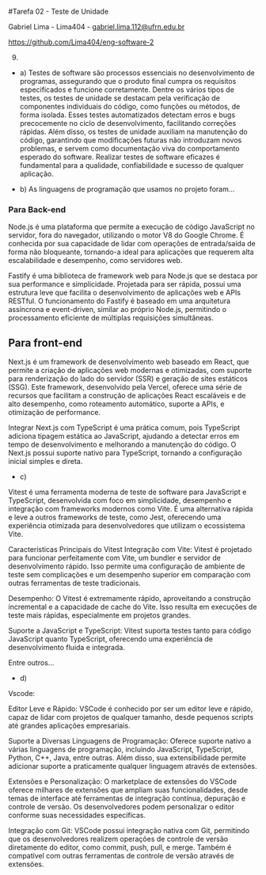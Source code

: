 #Tarefa 02 - Teste de Unidade

Gabriel Lima - Lima404 - gabriel.lima.112@ufrn.edu.br

https://github.com/Lima404/eng-software-2

9.
- a) Testes de software são processos essenciais no desenvolvimento de programas, assegurando que o produto final cumpra os requisitos especificados e funcione corretamente. Dentre os vários tipos de testes, os testes de unidade se destacam pela verificação de componentes individuais do código, como funções ou métodos, de forma isolada. Esses testes automatizados detectam erros e bugs precocemente no ciclo de desenvolvimento, facilitando correções rápidas. Além disso, os testes de unidade auxiliam na manutenção do código, garantindo que modificações futuras não introduzam novos problemas, e servem como documentação viva do comportamento esperado do software. Realizar testes de software eficazes é fundamental para a qualidade, confiabilidade e sucesso de qualquer aplicação.

- b) As linguagens de programação que usamos no projeto foram...

### Para Back-end

Node.js é uma plataforma que permite a execução de código JavaScript no servidor, fora do navegador, utilizando o motor V8 do Google Chrome. É conhecida por sua capacidade de lidar com operações de entrada/saída de forma não bloqueante, tornando-a ideal para aplicações que requerem alta escalabilidade e desempenho, como servidores web.

Fastify é uma biblioteca de framework web para Node.js que se destaca por sua performance e simplicidade. Projetada para ser rápida, possui uma estrutura leve que facilita o desenvolvimento de aplicações web e APIs RESTful. O funcionamento do Fastify é baseado em uma arquitetura assíncrona e event-driven, similar ao próprio Node.js, permitindo o processamento eficiente de múltiplas requisições simultâneas.

## Para front-end

Next.js é um framework de desenvolvimento web baseado em React, que permite a criação de aplicações web modernas e otimizadas, com suporte para renderização do lado do servidor (SSR) e geração de sites estáticos (SSG). Este framework, desenvolvido pela Vercel, oferece uma série de recursos que facilitam a construção de aplicações React escaláveis e de alto desempenho, como roteamento automático, suporte a APIs, e otimização de performance.

Integrar Next.js com TypeScript é uma prática comum, pois TypeScript adiciona tipagem estática ao JavaScript, ajudando a detectar erros em tempo de desenvolvimento e melhorando a manutenção do código. O Next.js possui suporte nativo para TypeScript, tornando a configuração inicial simples e direta.


- c) 

Vitest é uma ferramenta moderna de teste de software para JavaScript e TypeScript, desenvolvida com foco em simplicidade, desempenho e integração com frameworks modernos como Vite. É uma alternativa rápida e leve a outros frameworks de teste, como Jest, oferecendo uma experiência otimizada para desenvolvedores que utilizam o ecossistema Vite.

Características Principais do Vitest
Integração com Vite: Vitest é projetado para funcionar perfeitamente com Vite, um bundler e servidor de desenvolvimento rápido. Isso permite uma configuração de ambiente de teste sem complicações e um desempenho superior em comparação com outras ferramentas de teste tradicionais.

Desempenho: O Vitest é extremamente rápido, aproveitando a construção incremental e a capacidade de cache do Vite. Isso resulta em execuções de teste mais rápidas, especialmente em projetos grandes.

Suporte a JavaScript e TypeScript: Vitest suporta testes tanto para código JavaScript quanto TypeScript, oferecendo uma experiência de desenvolvimento fluida e integrada. 

Entre outros...

- d)

Vscode:

Editor Leve e Rápido: VSCode é conhecido por ser um editor leve e rápido, capaz de lidar com projetos de qualquer tamanho, desde pequenos scripts até grandes aplicações empresariais.

Suporte a Diversas Linguagens de Programação: Oferece suporte nativo a várias linguagens de programação, incluindo JavaScript, TypeScript, Python, C++, Java, entre outras. Além disso, sua extensibilidade permite adicionar suporte a praticamente qualquer linguagem através de extensões.

Extensões e Personalização: O marketplace de extensões do VSCode oferece milhares de extensões que ampliam suas funcionalidades, desde temas de interface até ferramentas de integração contínua, depuração e controle de versão. Os desenvolvedores podem personalizar o editor conforme suas necessidades específicas.

Integração com Git: VSCode possui integração nativa com Git, permitindo que os desenvolvedores realizem operações de controle de versão diretamente do editor, como commit, push, pull, e merge. Também é compatível com outras ferramentas de controle de versão através de extensões.

